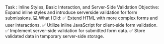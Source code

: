 Task : Inline Styles, Basic Interaction, and Server-Side Validation
Objective: Expand inline styles and introduce serverside validation for form submissions.
💻 What I Did:
✅ Extend HTML with more complex forms and user interactions.
✅ Utilize inline JavaScript for client-side form validation.
✅ Implement server-side validation for submitted form data.
✅ Store validated data in temporary server-side storage.


